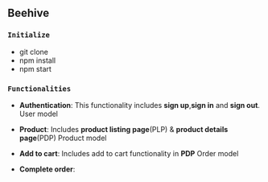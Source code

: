 ## Beehive

### `Initialize`

- git clone 
- npm install
- npm start

### `Functionalities`


- **Authentication**: 
This functionality includes **sign up**,**sign in** and **sign out**.
User model

- **Product**: 
Includes **product listing page**(PLP) & **product details page**(PDP)
Product model


- **Add to cart**: 
Includes add to cart functionality in **PDP**
Order model

- **Complete order**: 


